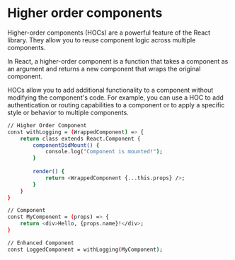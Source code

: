 # Higher order components

Higher-order components (HOCs) are a powerful feature of the React library. They allow you to reuse component logic across multiple components.

In React, a higher-order component is a function that takes a component as an argument and returns a new component that wraps the original component.

HOCs allow you to add additional functionality to a component without modifying the component's code. For example, you can use a HOC to add authentication or routing capabilities to a component or to apply a specific style or behavior to multiple components.

```bash 
// Higher Order Component
const withLogging = (WrappedComponent) => {
    return class extends React.Component {
        componentDidMount() {
            console.log("Component is mounted!");
        }
        
        render() {
            return <WrappedComponent {...this.props} />;
        }
    }
}

// Component
const MyComponent = (props) => {
    return <div>Hello, {props.name}!</div>;
}

// Enhanced Component
const LoggedComponent = withLogging(MyComponent);

```
